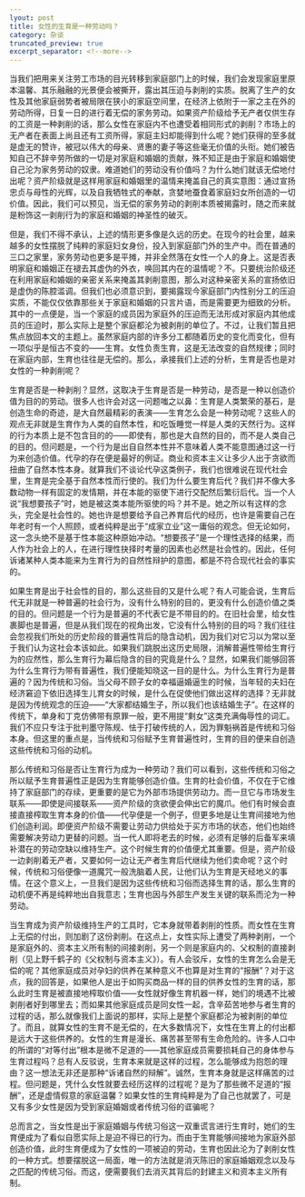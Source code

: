 ```yaml
---
lyout: post
title: 女性的生育是一种劳动吗？
category: 杂谈
truncated_preview: true
excerpt_separator: <!--more-->
---
```


当我们把用来关注劳工市场的目光转移到家庭部门上的时候，我们会发现家庭里原本温馨、其乐融融的光景便会被撕开，露出其压迫与剥削的实质。脱离了生产的女性及其他家庭弱势者被局限在狭小的家庭空间里，在经济上依附于一家之主在外的劳动所得，日复一日的进行着无偿的家务劳动。如果资产阶级给予无产者仅供生存的工资是一种剥削的话，那么女性在家庭内不也遭受着相同形式的剥削？市场上的无产者在表面上尚且还有工资所得，家庭主妇却能得到什么呢？她们获得的至多就是虚无的赞许，被冠以伟大的母亲、贤惠的妻子等这些毫无价值的头衔。她们被告知自己不辞辛劳所做的一切是对家庭和婚姻的贡献，殊不知正是由于家庭和婚姻使自己沦为家务劳动的奴隶。难道她们的劳动没有价值吗？为什么她们就该无偿地付出呢？资产阶级就是这样用家庭和婚姻里的温情来掩盖自己的真实意图：通过宣扬忠贞与母性的光辉，以及自我牺牲式的奉献，贪婪地蚕食着家庭妇女所创造的一切价值。因此，我们可以预见，当无偿的家务劳动的剥削本质被揭露时，随之而来就是粉饰这一剥削行为的家庭和婚姻的神圣性的破灭。

<!--more-->

但是，我们不得不承认，上述的情形更多像是久远的历史。在现今的社会里，越来越多的女性摆脱了纯粹的家庭妇女身份，投入到家庭部门外的生产中。而在普通的三口之家里，家务劳动也更多是平摊，并非全然落在女性一个人的身上。这是否表明家庭和婚姻正在褪去其虚伪的外衣，唤回其内在的温情呢？不。只要统治阶级还在利用家庭和婚姻的亲密关系来掩盖其剥削意图，那么对这种亲密关系的宣扬依旧是虚伪的陈腔滥调。但我们也必须意识到，要揭露现今家庭部门内性别分工的压迫实质，不能仅仅依靠那些关于家庭和婚姻的只言片语，而是需要更为细致的分析。其中的一点便是，当一个家庭的成员因为家庭外的压迫而无法形成对家庭内其他成员的压迫时，那么实际上是整个家庭都沦为被剥削的单位了。不过，让我们暂且把焦点放回本文的主题上。虽然家庭内部的许多分工都随着历史的变化而变化，但有一项似乎是恒古不变的——生育。女性负责生育，这是无法改变的自然规律；同时在家庭内部，生育也往往是无偿的。那么，承接我们上述的分析，生育是否也是对女性的一种剥削呢？

生育是否是一种剥削？显然，这取决于生育是否是一种劳动，是否是一种以创造价值为目的的劳动。很多人也许会对这一问题嗤之以鼻：生育是人类繁荣的基石，是创造生命的奇迹，是大自然最精彩的表演——生育怎么会是一种劳动呢？这些人的观点无非就是生育作为人类的自然本性，和吃饭睡觉一样是人类的天然行为。这样的行为本质上是不包含目的的——即使有，那也是大自然的目的，而不是人类自己的目的。但问题是，一个行为是出自自然本性并不意味着人类不能意图通过这一行为来创造价值。代孕的存在便是最好的例证。商业和资本主义让多少人出于贪欲而扭曲了自然本性本身。就算我们不谈论代孕这类例子，我们也很难说在现代社会里，生育是完全基于自然本性而行使的。我们为什么要生育后代？我们并不像大多数动物一样有固定的发情期，并在本能的驱使下进行交配然后繁衍后代。当一个人说“我想要孩子”时，她是被这类本能所驱使的吗？并不是。她之所以有这样的念头，完全是社会性的。她也许是想要给予自己养育后代的经历，也许是需要自己在年老时有一个人照顾，或者纯粹是出于“成家立业”这一庸俗的观念。但无论如何，这一念头绝不是基于性本能这种原始冲动。“想要孩子”是一个理性选择的结果，而人作为社会上的人，在进行理性抉择时考量的因素也必然是社会性的。因此，任何诉诸某种人类本能来为生育行为的自然性辩护的意图，都是不符合现代社会的事实的。

如果生育是出于社会性的目的，那么这些目的又是什么呢？有人可能会说，生育后代无非就是一种普遍的社会行为，没有什么特别的目的，更没有什么创造价值之类的目的。但问题是一个行为是普遍的不代表它是不带目的的。在旧社会里，给女性裹脚也是普遍，但是从我们现在的视角出发，它没有什么特别的目的吗？我们往往会忽视我们所处的历史阶段的普遍性背后的隐含动机，因为我们对它习以为常以至于我们认为这社会本该如此。如果我们跳脱出这历史局限，消解普遍性带给生育行为的应然性，那么生育行为幕后隐含的目的究竟是什么？显然，如果我们能够回答为什么生育行为带有普遍性，我们便能知晓这一目的是什么。为什么生育行为是普遍的？因为传统和习俗。当父母不顾子女的幸福逼婚逼生的时候，当年轻的夫妇在经济窘迫下依旧选择生儿育女的时候，是什么在促使他们做出这样的选择？无非就是因为传统观念的压迫——“大家都结婚生子，所以我们也该结婚生子”。在这样的传统下，单身和丁克仿佛带有原罪一般，更不用提“剩女”这类充满侮辱性的词汇。我们不应只专注于批判墨守陈规、怯于打破传统的人，因为罪魁祸首是传统和习俗本身。但这里的重点是，当传统和习俗赋予生育普遍性时，生育的目的便来自创造这些传统和习俗的动机。

那么传统和习俗是否让生育行为成为一种劳动？我们可以看到，这些传统和习俗之所以赋予生育普遍性正是因为生育能够创造价值。生育的社会价值，不仅在于它维持了家庭部门的存续，更重要的是它为外部市场提供劳动力。而一旦它与市场发生联系——即使是间接联系——资产阶级的贪欲便会伸出它的魔爪。他们有时候会直接直接榨取生育本身的价值——代孕便是一个例子，但更多地是让生育间接地为他们创造利润。即便资产阶级不需要让劳动力供给处于买方市场的状态，他们也始终需要解决劳动力更替的问题。当一代人即将老去的时候，必须有足够的后备军来填补潜在的劳动空缺以维持生产。这个时候生育的价值便尤其重要。但是，资产阶级一边剥削着无产者，又要如何一边让无产者生育后代继续为他们卖命呢？这个时候，传统和习俗便像一道魔咒一般洗脑着人民，让他们认为生育是天经地义的事情。在这个意义上，一旦我们是因为这些传统和习俗而选择生育的话，那么生育的动机便不再是纯粹地出自我意志；生育也因与外部生产发生关键的联系而沦为一种劳动。

当生育成为资产阶级维持生产的工具时，它本身就带着剥削的性质。而女性在生育上无偿的付出，则加剧了这份剥削。在这点上，女性实际上遭受了两种剥削，一个是家庭外的、资本主义所有制的间接剥削，另一个则是家庭内的、父权制的直接剥削（见上野千鹤子的《父权制与资本主义》）。有人会驳斥，女性的生育怎么会是无偿的呢？其他家庭成员对孕妇的供养在某种意义不也算是对生育的“报酬”？对于这点，我的回答是，如果他人是出于如购买商品一样的目的供养女性的生育的话，那么此时生育是被直接地榨取价值——女性就好像生育机器一样，她们的境遇不比被剥削者好到哪里去；而如果其他家庭成员是同女性一起，含辛茹苦地参与者生育的过程的话，那么就像我们上面说的那样，实际上是整个家庭都沦为被剥削的单位了。而且，就算女性的生育不是无偿的，在大多数情况下，女性在生育上的付出都是远大于这些供养的。女性的生育是漫长、痛苦甚至带有生命危险的。许多人口中的所谓的“对等付出”根本是微不足道的——其他家庭成员需要损耗自己的身体参与生育过程吗？总有人反驳说，生育本来就是这样的过程，怎么能够成为抱怨的理由？这一想法无非还是那种“诉诸自然的辩解”。诚然，生育本身就是这样痛苦的过程。但问题是，凭什么女性就要去经历这样的过程呢？是为了那些微不足道的“报酬”，还是虚情假意的家庭温馨？如果女性的生育纯粹是为了自己也就罢了，可是又有多少女性是因为受到家庭婚姻或者传统习俗的诓骗呢？

总而言之，当女性是出于家庭婚姻与传统习俗这一双重谎言进行生育时，她们的生育便成为了看似自愿实际上是迫不得已的行为。而由于生育能够间接地为家庭外部创造价值，此时生育便成为了女性的一项被迫的劳动，生育也因此沦为了剥削女性的一种方式。想要摆脱这一局面，唯一的方法就是消灭陈旧的家庭婚姻观念以及与之匹配的传统习俗。而这，便需要我们去消灭其背后的封建主义和资本主义所有制。
